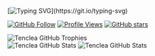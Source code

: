 [![Typing SVG](https://readme-typing-svg.herokuapp.com?width=500&lines=Hi+there+!+%3AD;I'm+Tenclea;Welcome+to+my+profile+!;I'm+a+tech+enthusiast+from+France;and+I'm+always+learning+new+things+!)](https://git.io/typing-svg)

<!-- Badges -->
[![GitHub Follow](https://img.shields.io/github/followers/Tenclea?color=blue&label=GitHub%20Followers&logo=github&logoColor=black)](https://github.com/Tenclea?tab=followers)
[![Profile Views](https://komarev.com/ghpvc/?username=tenclea)](https://github.com/Tenclea)
[![GitHub stars](https://img.shields.io/github/stars/tenclea)](https://github.com/Tenclea)

<!-- Trophies -->
<img alt="Tenclea GitHub Trophies" src="https://github-profile-trophy.vercel.app/?username=Tenclea&rank=-SECRET,-C&row=1&margin-w=10&theme=discord&no-frame=true"/>

<!-- Stats -->
<div class="container">
<img alt="Tenclea GitHub Stats" src="https://github-readme-stats-sakujes.vercel.app/api?username=Tenclea&include_all_commits=true&show_icons=true&hide_border=true&hide_title=false&count_private=true&theme=dark"/>
<img alt="Tenclea GitHub Stats" src="https://github-readme-streak-stats.herokuapp.com/?user=Tenclea&theme=dark&hide_border=true"/>
</div>
